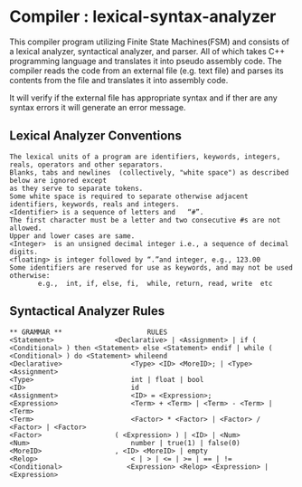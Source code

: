 # Compiler : lexical-syntax-analyzer

This compiler program utilizing Finite State Machines(FSM) and consists of a lexical analyzer, syntactical analyzer, and parser.  All of which takes C++ programming language and translates it into pseudo assembly code. The compiler reads the code from an external file (e.g. text file) and parses its contents from the file and translates it into assembly code.

It will verify if the external file has appropriate syntax and if ther are any syntax errors it will generate an error message. 

## Lexical Analyzer Conventions
```
The lexical units of a program are identifiers, keywords, integers, reals, operators and other separators. 
Blanks, tabs and newlines  (collectively, "white space") as described below are ignored except 
as they serve to separate tokens. 
Some white space is required to separate otherwise adjacent identifiers, keywords, reals and integers.
<Identifier> is a sequence of letters and   “#”. 
The first character must be a letter and two consecutive #s are not allowed. 
Upper and lower cases are same. 
<Integer>  is an unsigned decimal integer i.e., a sequence of decimal digits.
<floating> is integer followed by “.”and integer, e.g., 123.00 
Some identifiers are reserved for use as keywords, and may not be used otherwise:
       e.g.,  int, if, else, fi,  while, return, read, write  etc
```

## Syntactical Analyzer Rules
```
** GRAMMAR **                     RULES
<Statement>	              <Declarative> | <Assignment> | if ( <Conditional> ) then <Statement> else <Statement> endif | while ( <Conditional> ) do <Statement> whileend
<Declarative>	              <Type> <ID> <MoreID>; | <Type> <Assignment> 
<Type>                        int | float | bool
<ID>	                      id           
<Assignment>	              <ID> = <Expression>;
<Expression>	              <Term> + <Term> | <Term> - <Term> | <Term>
<Term>	                      <Factor> * <Factor> | <Factor> / <Factor> | <Factor>
<Factor>	              ( <Expression> ) | <ID> | <Num>
<Num>	                      number | true(1) | false(0)
<MoreID>	              , <ID> <MoreID> | empty
<Relop>	                      < | > | <= | >= | == | !=
<Conditional> 	             <Expression> <Relop> <Expression> | <Expression>
```
